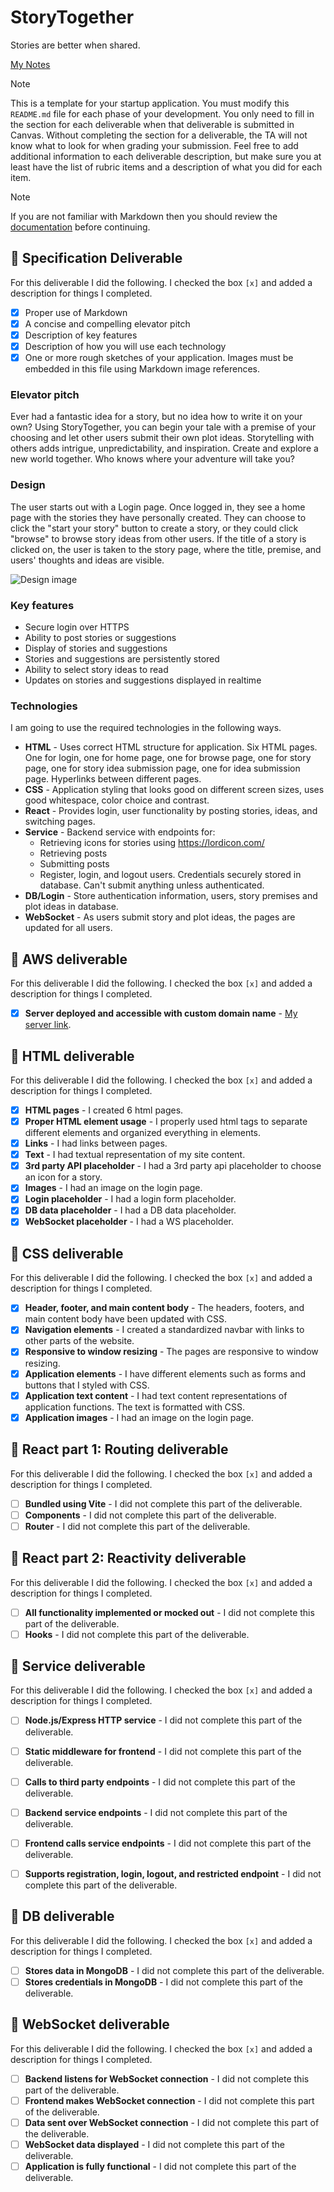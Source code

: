 # StoryTogether
Stories are better when shared.

[My Notes](notes.md)

> [!NOTE]
>  This is a template for your startup application. You must modify this `README.md` file for each phase of your development. You only need to fill in the section for each deliverable when that deliverable is submitted in Canvas. Without completing the section for a deliverable, the TA will not know what to look for when grading your submission. Feel free to add additional information to each deliverable description, but make sure you at least have the list of rubric items and a description of what you did for each item.

> [!NOTE]
>  If you are not familiar with Markdown then you should review the [documentation](https://docs.github.com/en/get-started/writing-on-github/getting-started-with-writing-and-formatting-on-github/basic-writing-and-formatting-syntax) before continuing.

## 🚀 Specification Deliverable

For this deliverable I did the following. I checked the box `[x]` and added a description for things I completed.

- [x] Proper use of Markdown
- [x] A concise and compelling elevator pitch
- [x] Description of key features
- [x] Description of how you will use each technology
- [x] One or more rough sketches of your application. Images must be embedded in this file using Markdown image references.

### Elevator pitch

Ever had a fantastic idea for a story, but no idea how to write it on your own? Using StoryTogether, you can begin your tale with a premise of your choosing and let other users submit their own plot ideas. Storytelling with others adds intrigue, unpredictability, and inspiration. Create and explore a new world together. Who knows where your adventure will take you?

### Design

The user starts out with a Login page. Once logged in, they see a home page with the stories they have personally created. They can choose to click the "start your story" button to create a story, or they could click "browse" to browse story ideas from other users. If the title of a story is clicked on, the user is taken to the story page, where the title, premise, and users' thoughts and ideas are visible.

![Design image](startupIdeaPic.jpg)

<!-- ```mermaid
sequenceDiagram
    actor You
    actor Website
    You->>Website: Replace this with your design
``` -->

### Key features

- Secure login over HTTPS
- Ability to post stories or suggestions
- Display of stories and suggestions
- Stories and suggestions are persistently stored
- Ability to select story ideas to read
- Updates on stories and suggestions displayed in realtime

### Technologies

I am going to use the required technologies in the following ways.

- **HTML** - Uses correct HTML structure for application. Six HTML pages. One for login, one for home page, one for browse page, one for story page, one for story idea submission page, one for idea submission page. Hyperlinks between different pages.
- **CSS** - Application styling that looks good on different screen sizes, uses good whitespace, color choice and contrast.
- **React** - Provides login, user functionality by posting stories, ideas, and switching pages.
- **Service** - Backend service with endpoints for:
    * Retrieving icons for stories using https://lordicon.com/ 
    * Retrieving posts
    * Submitting posts
    * Register, login, and logout users. Credentials securely stored in database. Can't submit anything unless authenticated.
- **DB/Login** - Store authentication information, users, story premises and plot ideas in database. 
- **WebSocket** - As users submit story and plot ideas, the pages are updated for all users.

## 🚀 AWS deliverable

For this deliverable I did the following. I checked the box `[x]` and added a description for things I completed.

- [x] **Server deployed and accessible with custom domain name** - [My server link](https://storytogether260.click/).

## 🚀 HTML deliverable

For this deliverable I did the following. I checked the box `[x]` and added a description for things I completed.

- [x] **HTML pages** - I created 6 html pages.
- [X] **Proper HTML element usage** - I properly used html tags to separate different elements and organized everything in elements.
- [x] **Links** - I had links between pages.
- [x] **Text** - I had textual representation of my site content.
- [x] **3rd party API placeholder** - I had a 3rd party api placeholder to choose an icon for a story.
- [x] **Images** - I had an image on the login page.
- [x] **Login placeholder** - I had a login form placeholder.
- [x] **DB data placeholder** - I had a DB data placeholder.
- [x] **WebSocket placeholder** - I had a WS placeholder.

## 🚀 CSS deliverable

For this deliverable I did the following. I checked the box `[x]` and added a description for things I completed.

- [x] **Header, footer, and main content body** - The headers, footers, and main content body have been updated with CSS.
- [x] **Navigation elements** - I created a standardized navbar with links to other parts of the website.
- [x] **Responsive to window resizing** - The pages are responsive to window resizing.
- [x] **Application elements** - I have different elements such as forms and buttons that I styled with CSS.
- [x] **Application text content** - I had text content representations of application functions. The text is formatted with CSS.
- [x] **Application images** - I had an image on the login page.

## 🚀 React part 1: Routing deliverable

For this deliverable I did the following. I checked the box `[x]` and added a description for things I completed.

- [ ] **Bundled using Vite** - I did not complete this part of the deliverable.
- [ ] **Components** - I did not complete this part of the deliverable.
- [ ] **Router** - I did not complete this part of the deliverable.

## 🚀 React part 2: Reactivity deliverable

For this deliverable I did the following. I checked the box `[x]` and added a description for things I completed.

- [ ] **All functionality implemented or mocked out** - I did not complete this part of the deliverable.
- [ ] **Hooks** - I did not complete this part of the deliverable.

## 🚀 Service deliverable

For this deliverable I did the following. I checked the box `[x]` and added a description for things I completed.

- [ ] **Node.js/Express HTTP service** - I did not complete this part of the deliverable.
- [ ] **Static middleware for frontend** - I did not complete this part of the deliverable.
- [ ] **Calls to third party endpoints** - I did not complete this part of the deliverable.
- [ ] **Backend service endpoints** - I did not complete this part of the deliverable.
- [ ] **Frontend calls service endpoints** - I did not complete this part of the deliverable.
- [ ] **Supports registration, login, logout, and restricted endpoint** - I did not complete this part of the deliverable.


## 🚀 DB deliverable

For this deliverable I did the following. I checked the box `[x]` and added a description for things I completed.

- [ ] **Stores data in MongoDB** - I did not complete this part of the deliverable.
- [ ] **Stores credentials in MongoDB** - I did not complete this part of the deliverable.

## 🚀 WebSocket deliverable

For this deliverable I did the following. I checked the box `[x]` and added a description for things I completed.

- [ ] **Backend listens for WebSocket connection** - I did not complete this part of the deliverable.
- [ ] **Frontend makes WebSocket connection** - I did not complete this part of the deliverable.
- [ ] **Data sent over WebSocket connection** - I did not complete this part of the deliverable.
- [ ] **WebSocket data displayed** - I did not complete this part of the deliverable.
- [ ] **Application is fully functional** - I did not complete this part of the deliverable.
